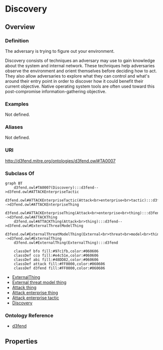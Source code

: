 # Discovery

## Overview

### Definition
The adversary is trying to figure out your environment.

Discovery consists of techniques an adversary may use to gain knowledge about the system and internal network. These techniques help adversaries observe the environment and orient themselves before deciding how to act. They also allow adversaries to explore what they can control and what's around their entry point in order to discover how it could benefit their current objective. Native operating system tools are often used toward this post-compromise information-gathering objective.

### Examples
Not defined.

### Aliases
Not defined.

### URI
http://d3fend.mitre.org/ontologies/d3fend.owl#TA0007

### Subclass Of
```mermaid
graph BT
    d3fend.owl#TA0007(Discovery):::d3fend-->d3fend.owl#ATTACKEnterpriseTactic
    d3fend.owl#ATTACKEnterpriseTactic(Attack<br>enterprise<br>tactic):::d3fend-->d3fend.owl#ATTACKEnterpriseThing
    d3fend.owl#ATTACKEnterpriseThing(Attack<br>enterprise<br>thing):::d3fend-->d3fend.owl#ATTACKThing
    d3fend.owl#ATTACKThing(Attack<br>thing):::d3fend-->d3fend.owl#ExternalThreatModelThing
    d3fend.owl#ExternalThreatModelThing(External<br>threat<br>model<br>thing):::d3fend-->d3fend.owl#ExternalThing
    d3fend.owl#ExternalThing(ExternalThing):::d3fend
    
    classDef bfo fill:#97c1fb,color:#060606
    classDef cco fill:#e4c51e,color:#060606
    classDef abi fill:#48DD82,color:#060606
    classDef attack fill:#FF0000,color:#060606
    classDef d3fend fill:#FF0000,color:#060606
```

- [ExternalThing](/docs/ontology/reference/model/ExternalThing/ExternalThing.md)
- [External threat model thing](/docs/ontology/reference/model/ExternalThing/External%20threat%20model%20thing/External%20threat%20model%20thing.md)
- [Attack thing](/docs/ontology/reference/model/ExternalThing/External%20threat%20model%20thing/Attack%20thing/Attack%20thing.md)
- [Attack enterprise thing](/docs/ontology/reference/model/ExternalThing/External%20threat%20model%20thing/Attack%20thing/Attack%20enterprise%20thing/Attack%20enterprise%20thing.md)
- [Attack enterprise tactic](/docs/ontology/reference/model/ExternalThing/External%20threat%20model%20thing/Attack%20thing/Attack%20enterprise%20thing/Attack%20enterprise%20tactic/Attack%20enterprise%20tactic.md)
- [Discovery](/docs/ontology/reference/model/ExternalThing/External%20threat%20model%20thing/Attack%20thing/Attack%20enterprise%20thing/Attack%20enterprise%20tactic/Discovery/Discovery.md)


### Ontology Reference
- [d3fend](http://d3fend.mitre.org/ontologies/d3fend.owl#)

## Properties
